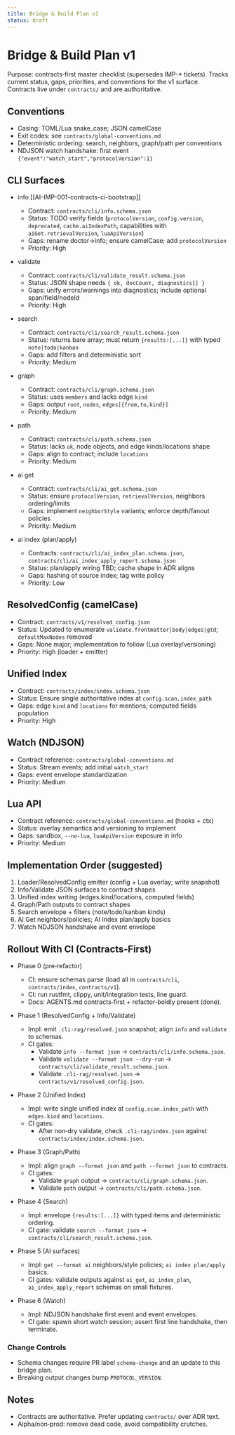 ```yaml
---
title: Bridge & Build Plan v1
status: draft
---
```


# Bridge & Build Plan v1

Purpose: contracts‑first master checklist (supersedes IMP-* tickets). Tracks current status, gaps, priorities, and conventions for the v1 surface. Contracts live under `contracts/` and are authoritative.

## Conventions
- Casing: TOML/Lua snake_case; JSON camelCase
- Exit codes: see `contracts/global-conventions.md`
- Deterministic ordering: search, neighbors, graph/path per conventions
- NDJSON watch handshake: first event `{"event":"watch_start","protocolVersion":1}`

## CLI Surfaces

- info [[AI-IMP-001-contracts-ci-bootstrap]]
  - Contract: `contracts/cli/info.schema.json`
  - Status: TODO verify fields (`protocolVersion`, `config.version`, `deprecated`, `cache.aiIndexPath`, capabilities with `aiGet.retrievalVersion`, `luaApiVersion`)
  - Gaps: rename doctor→info; ensure camelCase; add `protocolVersion`
  - Priority: High

- validate
  - Contract: `contracts/cli/validate_result.schema.json`
  - Status: JSON shape needs `{ ok, docCount, diagnostics[] }`
  - Gaps: unify errors/warnings into diagnostics; include optional span/field/nodeId
  - Priority: High

- search
  - Contract: `contracts/cli/search_result.schema.json`
  - Status: returns bare array; must return `{results:[...]}` with typed `note|todo|kanban`
  - Gaps: add filters and deterministic sort
  - Priority: Medium

- graph
  - Contract: `contracts/cli/graph.schema.json`
  - Status: uses `members` and lacks edge `kind`
  - Gaps: output `root`, `nodes`, `edges[{from,to,kind}]`
  - Priority: Medium

- path
  - Contract: `contracts/cli/path.schema.json`
  - Status: lacks `ok`, node objects, and edge kinds/locations shape
  - Gaps: align to contract; include `locations`
  - Priority: Medium

- ai get
  - Contract: `contracts/cli/ai_get.schema.json`
  - Status: ensure `protocolVersion`, `retrievalVersion`, neighbors ordering/limits
  - Gaps: implement `neighborStyle` variants; enforce depth/fanout policies
  - Priority: Medium

- ai index (plan/apply)
  - Contracts: `contracts/cli/ai_index_plan.schema.json`, `contracts/cli/ai_index_apply_report.schema.json`
  - Status: plan/apply wiring TBD; cache shape in ADR aligns
  - Gaps: hashing of source index; tag write policy
  - Priority: Low

## ResolvedConfig (camelCase)
- Contract: `contracts/v1/resolved_config.json`
- Status: Updated to enumerate `validate.frontmatter|body|edges|gtd`; `defaultMaxNodes` removed
- Gaps: None major; implementation to follow (Lua overlay/versioning)
- Priority: High (loader + emitter)

## Unified Index
- Contract: `contracts/index/index.schema.json`
- Status: Ensure single authoritative index at `config.scan.index_path`
- Gaps: edge `kind` and `locations` for mentions; computed fields population
- Priority: High

## Watch (NDJSON)
- Contract reference: `contracts/global-conventions.md`
- Status: Stream events; add initial `watch_start`
- Gaps: event envelope standardization
- Priority: Medium

## Lua API
- Contract reference: `contracts/global-conventions.md` (hooks + ctx)
- Status: overlay semantics and versioning to implement
- Gaps: sandbox, `--no-lua`, `luaApiVersion` exposure in info
- Priority: Medium

## Implementation Order (suggested)
1) Loader/ResolvedConfig emitter (config + Lua overlay; write snapshot)
2) Info/Validate JSON surfaces to contract shapes
3) Unified index writing (edges.kind/locations, computed fields)
4) Graph/Path outputs to contract shapes
5) Search envelope + filters (note/todo/kanban kinds)
6) AI Get neighbors/policies; AI Index plan/apply basics
7) Watch NDJSON handshake and event envelope

## Rollout With CI (Contracts‑First)

- Phase 0 (pre‑refactor)
  - CI: ensure schemas parse (load all in `contracts/cli`, `contracts/index`, `contracts/v1`).
  - CI: run rustfmt, clippy, unit/integration tests, line guard.
  - Docs: AGENTS.md contracts‑first + refactor‑boldly present (done).

- Phase 1 (ResolvedConfig + Info/Validate)
  - Impl: emit `.cli-rag/resolved.json` snapshot; align `info` and `validate` to schemas.
  - CI gates:
    - Validate `info --format json` → `contracts/cli/info.schema.json`.
    - Validate `validate --format json --dry-run` → `contracts/cli/validate_result.schema.json`.
    - Validate `.cli-rag/resolved.json` → `contracts/v1/resolved_config.json`.

- Phase 2 (Unified Index)
  - Impl: write single unified index at `config.scan.index_path` with `edges.kind` and `locations`.
  - CI gates:
    - After non‑dry validate, check `.cli-rag/index.json` against `contracts/index/index.schema.json`.

- Phase 3 (Graph/Path)
  - Impl: align `graph --format json` and `path --format json` to contracts.
  - CI gates:
    - Validate `graph` output → `contracts/cli/graph.schema.json`.
    - Validate `path` output → `contracts/cli/path.schema.json`.

- Phase 4 (Search)
  - Impl: envelope `{results:[...]}` with typed items and deterministic ordering.
  - CI gate: validate `search --format json` → `contracts/cli/search_result.schema.json`.

- Phase 5 (AI surfaces)
  - Impl: `get --format ai` neighbors/style policies; `ai index plan/apply` basics.
  - CI gates: validate outputs against `ai_get`, `ai_index_plan`, `ai_index_apply_report` schemas on small fixtures.

- Phase 6 (Watch)
  - Impl: NDJSON handshake first event and event envelopes.
  - CI gate: spawn short watch session; assert first line handshake, then terminate.

### Change Controls
- Schema changes require PR label `schema-change` and an update to this bridge plan.
- Breaking output changes bump `PROTOCOL_VERSION`.

## Notes
- Contracts are authoritative. Prefer updating `contracts/` over ADR text.
- Alpha/non‑prod: remove dead code, avoid compatibility crutches.
